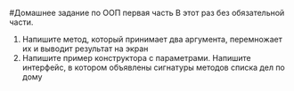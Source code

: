 #Домашнее задание по ООП первая часть
В этот раз без обязательной части.
1. Напишите метод, который принимает два аргумента, перемножает их и выводит результат на экран
2. Напишите пример конструктора с параметрами. Напишите интерфейс, в котором объявлены сигнатуры методов списка дел по дому